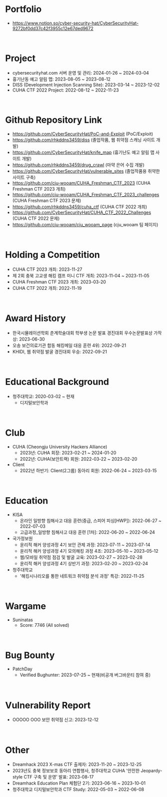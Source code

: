 # Portfolio

- https://www.notion.so/cyber-security-hat/CyberSecurityHat-9272bf0dd37c42f3955c12e67ded9672

<br>

# Project

- cybersecurityhat.com 서버 운영 및 관리: 2024-01-26 ~ 2024-03-04
- 흉기난동 예고 알림 맵: 2023-08-05 ~ 2023-08-12
- DISS (Development Injection Scanning Site): 2023-03-14 ~ 2023-12-02
- CUHA CTF 2022 Project: 2022-08-12 ~ 2022-11-23

<br>

# Github Repository Link
- https://github.com/CyberSecurityHat/PoC-and-Exploit (PoC/Exploit)
- https://github.com/rhkddns3459/diss (졸업작품, 웹 취약점 스캐닝 사이트 개발)
- https://github.com/CyberSecurityHat/knife_map (흉기난도 예고 알림 맵 사이트 개발)
- https://github.com/rhkddns3459/drug_crawl (마약 은어 수집 개발)
- https://github.com/CyberSecurityHat/vulnerable_sites (졸업작품용 취약한 사이트 구축)
- https://github.com/cju-wooam/CUHA_Freshman_CTF_2023 (CUHA Freshman CTF 2023 개최)
- https://github.com/cju-wooam/CUHA_Freshman_CTF_2023_challenges (CUHA Freshman CTF 2023 문제)
- https://github.com/rhkddns3459/cuha_ctf (CUHA CTF 2022 개최)
- https://github.com/CyberSecurityHat/CUHA_CTF_2022_Challenges (CUHA CTF 2022 문제)
- https://github.com/cju-wooam/cju_wooam_page (cju_wooam 팀 페이지)

<br>

# Holding a Competition

- CUHA CTF 2023 개최: 2023-11-27
- 제 2회 충북 고교생 해킹 캠프 미니 CTF 개최: 2023-11-04 ~ 2023-11-05
- CUHA Freshman CTF 2023 개최: 2023-03-20
- CUHA CTF 2022 개최: 2022-11-19




<br>

# Award History

- 한국시뮬레이션학회 춘계학술대회 학부생 논문 발표 경진대회 우수논문발표상 가작상: 2023-06-30
- 오송 보건의료기관 합동 해킹메일 대응 훈련 4위: 2022-09-21
- KHIDI, 웹 취약점 발굴 경진대회 우승: 2022-09-21



<br>

# Educational Background

- 청주대학교: 2020-03-02 ~ 현재
  - 디지털보안학과

<br>

# Club

- CUHA (Cheongju University Hackers Alliance)
  - 2023년: CUHA 회장: 2023-02-21 ~ 2024-01-20
  - 2022년: CUHA(보안트랙) 회원: 2022-03-22 ~ 2023-02-20
- Client
  - 2022년 하반기: Client(2그룹) 동아리 회원: 2022-06-24 ~ 2023-03-15

<br>

# Education

- KISA
  - 온라인 일방향 침해사고 대응 훈련(중급, 스피어 피싱\[HWP]): 2022-06-27 ~ 2022-07-03
  - 고급과정_일방향 침해사고 대응 훈련 \[1차]: 2022-06-20 ~ 2022-06-24
- 국가정보원
  - 윤리적 해커 양성과정 4기 보안 관제 과정: 2023-07-11 ~ 2023-07-14
  - 윤리적 해커 양성과정 4기 모의해킹 과정 4조: 2023-05-10 ~ 2023-05-12
  - 웹/모바일 취약점 점검 및 발굴 교육: 2023-02-27 ~ 2023-02-28
  - 윤리적 해커 양성과정 4기 상반기 과정: 2023-02-20 ~ 2023-02-24
- 청주대학교
  - '해킹시나리오를 통한 네트워크 취약점 분석 과정' 특강: 2022-11-25

<br>

# Wargame

- Suninatas
  - Score: 7746 (All solved)

<br>

# Bug Bounty
- PatchDay
  - Verified Bughunter: 2023-07-25 ~ 현재(비공개 버그바운티 참여 중)

<br>

# Vulnerability Report
- OOOOO OOO 보안 취약점 신고: 2023-12-12

<br>

# Other
- Dreamhack 2023 X-mas CTF 출제자: 2023-11-20 ~ 2023-12-25
- 2023년도 충북 정보보호 동아리 연합행사, 청주대학교 CUHA '안전한 Jeopardy-style CTF 구축 및 운영' 발표: 2023-08-17
- Dreamhack Education Plan 체험단 2기: 2023-06-16 ~ 2023-10-01
- 청주대학교 디지털보안학과 CTF Study: 2022-05-03 ~ 2022-06-08

